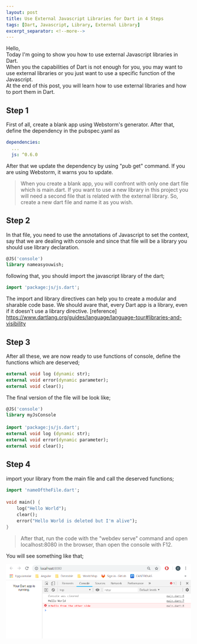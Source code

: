 ```yaml
---
layout: post
title: Use External Javascript Libraries for Dart in 4 Steps
tags: [Dart, Javascript, Library, External Library]
excerpt_separator: <!--more-->
---
```


Hello,  
Today I'm going to show you how to use external Javascript libraries in Dart.  
When you the capabilities of Dart is not enough for you, you may want to use external libraries or you just want to use a specific function of the Javascript.  
At the end of this post, you will learn how to use external libraries and how to port them in Dart.
<!--more-->



## Step 1
First of all, create a blank app using Webstorm's generator.
After that, define the dependency in the pubspec.yaml as 


```yaml
dependencies:
  ...
  js: ^0.6.0
```
After that we update the dependency by using "pub get" command. If you are using Webstorm,
it warns you to update.

> When you create a blank app, you will confront with only one dart file
which is main.dart. If you want to use a new library in this project you will
need a second file that is related with the external library.
So, create a new dart file and name it as you wish.

## Step 2
In that file, you need to use the annotations of Javascript to set 
the context, say that we are dealing with console and since that file 
will be a library you should use library declaration.

```dart
@JS('console')
library nameasyouwish;
```

following that, you should import the javascript library of the dart;

```dart
import 'package:js/js.dart';
```

The import and library directives can help you to create a modular and 
sharable code base.
We should avare that, every Dart app is a library, even if it 
doesn't use a library directive.
[reference] https://www.dartlang.org/guides/language/language-tour#libraries-and-visibility

## Step 3

After all these, we are now ready to use functions of console, define the functions which are deserved;

```dart
external void log (dynamic str);
external void error(dynamic parameter);
external void clear();

```

The final version of the file will be look like;

```dart
@JS('console')
library myJsConsole

import 'package:js/js.dart';
external void log (dynamic str);
external void error(dynamic parameter);
external void clear();

```
## Step 4

import your library from the main file and call the deserved functions;

```dart
import 'nameOftheFile.dart';

void main() {
    log("Hello World");
    clear();
    error("Hello World is deleted but I'm alive");
}
```
> After that, run the code with the "webdev serve" command and open localhost:8080 in the browser, than open the console with F12.

You will see something like that;  

![GitHub Logo](/assets/img/AngularExternalJS.png)





